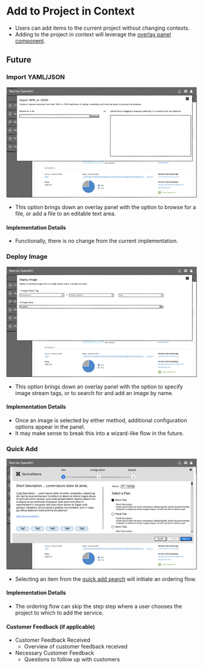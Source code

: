 

# Add to Project in Context

- Users can add items to the current project without changing contexts.
- Adding to the project in context will leverage the [overlay panel component](http://openshift.github.io/openshift-origin-design/web-console/4-patterns/overlay-panel).

## Future

### Import YAML/JSON
![template](img/Import_yaml.png)
  - This option brings down an overlay panel with the option to browse for a file, or add a file to an editable text area.


#### Implementation Details
  - Functionally, there is no change from the current implementation.

### Deploy Image
![template](img/deploy_image.png)
  - This option brings down an overlay panel with the option to specify image stream tags, or to search for and add an image by name.


#### Implementation Details
  - Once an image is selected by either method, additional configuration options appear in the panel.
  - It may make sense to break this into a wizard-like flow in the future.

### Quick Add
![template](img/order_flow.png)
  - Selecting an item from the [quick add search](overview.md/#quick-add-search) will initiate an ordering flow.

#### Implementation Details
  - The ordering flow can skip the step step where a user chooses the project to which to add the service.


#### Customer Feedback (if applicable)
- Customer Feedback Received
  - Overview of customer feedback received
- Necessary Customer Feedback
  - Questions to follow up with customers

